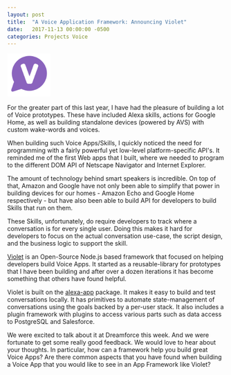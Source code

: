 ```yaml
---
layout: post
title:  "A Voice Application Framework: Announcing Violet"
date:   2017-11-13 00:00:00 -0500
categories: Projects Voice
---
```

<img src="/assets/uploads/2017/11/violet.png" alt="violet" width="100"/>

For the greater part of this last year, I have had the pleasure of building a lot of Voice prototypes. These have included Alexa skills, actions for Google Home, as well as building standalone devices (powered by AVS) with custom wake-words and voices.

When building such Voice Apps/Skills, I quickly noticed the need for programming with a fairly powerful yet low-level platform-specific API's. It reminded me of the first Web apps that I built, where we needed to program to the different DOM API of Netscape Navigator and Internet Explorer. <!--more-->

The amount of technology behind smart speakers is incredible. On top of that, Amazon and Google have not only been able to simplify that power in building devices for our homes - Amazon Echo and Google Home respectively - but have also been able to build API for developers to build Skills that run on them.

These Skills, unfortunately, do require developers to track where a conversation is for every single user. Doing this makes it hard for developers to focus on the actual conversation use-case, the script design, and the business logic to support the skill.

[Violet](https://helloviolet.ai/) is an Open-Source Node.js based framework that focused on helping developers build Voice Apps. It started as a reusable-library for prototypes that I have been building and after over a dozen iterations it has become something that others have found helpful.

Violet is built on the [alexa-app](https://www.npmjs.com/package/alexa-app) package. It makes it easy to build and test conversations locally. It has primitives to automate state-management of conversations using the  goals backed by a per-user stack. It also includes a plugin framework with plugins to access various parts such as data access to PostgreSQL and Salesforce.

We were excited to talk about it at Dreamforce this week. And we were fortunate to get some really good feedback. We would love to hear about your thoughts. In particular, how can a framework help you build great Voice Apps? Are there common aspects that you have found when building a Voice App that you would like to see in an App Framework like Violet?
